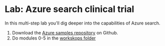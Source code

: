 # Lab: Azure search clinical trial

In this multi-step lab you'll dig deeper into the capabilities of Azure search.


1. Download the [Azure samples repository](https://github.com/Azure-Samples/azure-search-knowledge-mining) on Github.
2. Do modules 0-5 in the [workskops folder](https://github.com/Azure-Samples/azure-search-knowledge-mining/tree/master/workshops)

